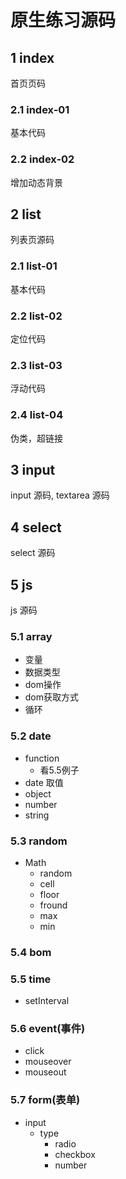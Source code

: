 # 原生练习源码

## 1 index
首页页码
### 2.1 index-01
基本代码
### 2.2 index-02
增加动态背景

## 2 list
列表页源码
### 2.1 list-01
基本代码
### 2.2 list-02
定位代码
### 2.3 list-03
浮动代码
### 2.4 list-04
伪类，超链接

## 3 input
input 源码, textarea 源码
## 4 select
select 源码
## 5 js
js 源码
### 5.1 array
- 变量
- 数据类型
- dom操作
- dom获取方式
- 循环
### 5.2 date
- function
    - 看5.5例子
- date 取值
- object
- number
- string
### 5.3 random
- Math
    - random
    - cell
    - floor
    - fround
    - max
    - min
### 5.4 bom
### 5.5 time
- setInterval
### 5.6 event(事件)
- click
- mouseover
- mouseout
### 5.7 form(表单)
- input
    - type
        - radio
        - checkbox
        - number
